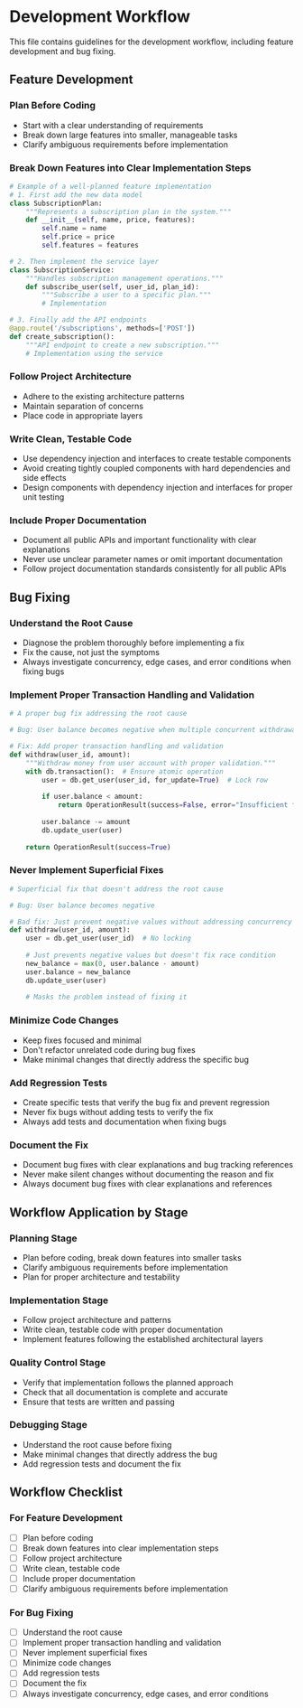 # Development Workflow

This file contains guidelines for the development workflow, including feature development and bug fixing.

## Feature Development

### Plan Before Coding
- Start with a clear understanding of requirements
- Break down large features into smaller, manageable tasks
- Clarify ambiguous requirements before implementation

### Break Down Features into Clear Implementation Steps
```python
# Example of a well-planned feature implementation
# 1. First add the new data model
class SubscriptionPlan:
    """Represents a subscription plan in the system."""
    def __init__(self, name, price, features):
        self.name = name
        self.price = price
        self.features = features

# 2. Then implement the service layer
class SubscriptionService:
    """Handles subscription management operations."""
    def subscribe_user(self, user_id, plan_id):
        """Subscribe a user to a specific plan."""
        # Implementation

# 3. Finally add the API endpoints
@app.route('/subscriptions', methods=['POST'])
def create_subscription():
    """API endpoint to create a new subscription."""
    # Implementation using the service
```

### Follow Project Architecture
- Adhere to the existing architecture patterns
- Maintain separation of concerns
- Place code in appropriate layers

### Write Clean, Testable Code
- Use dependency injection and interfaces to create testable components
- Avoid creating tightly coupled components with hard dependencies and side effects
- Design components with dependency injection and interfaces for proper unit testing

### Include Proper Documentation
- Document all public APIs and important functionality with clear explanations
- Never use unclear parameter names or omit important documentation
- Follow project documentation standards consistently for all public APIs

## Bug Fixing

### Understand the Root Cause
- Diagnose the problem thoroughly before implementing a fix
- Fix the cause, not just the symptoms
- Always investigate concurrency, edge cases, and error conditions when fixing bugs

### Implement Proper Transaction Handling and Validation
```python
# A proper bug fix addressing the root cause

# Bug: User balance becomes negative when multiple concurrent withdrawals occur

# Fix: Add proper transaction handling and validation
def withdraw(user_id, amount):
    """Withdraw money from user account with proper validation."""
    with db.transaction():  # Ensure atomic operation
        user = db.get_user(user_id, for_update=True)  # Lock row
        
        if user.balance < amount:
            return OperationResult(success=False, error="Insufficient funds")
            
        user.balance -= amount
        db.update_user(user)
        
    return OperationResult(success=True)
```

### Never Implement Superficial Fixes
```python
# Superficial fix that doesn't address the root cause

# Bug: User balance becomes negative

# Bad fix: Just prevent negative values without addressing concurrency
def withdraw(user_id, amount):
    user = db.get_user(user_id)  # No locking
    
    # Just prevents negative values but doesn't fix race condition
    new_balance = max(0, user.balance - amount)
    user.balance = new_balance
    db.update_user(user)
    
    # Masks the problem instead of fixing it
```

### Minimize Code Changes
- Keep fixes focused and minimal
- Don't refactor unrelated code during bug fixes
- Make minimal changes that directly address the specific bug

### Add Regression Tests
- Create specific tests that verify the bug fix and prevent regression
- Never fix bugs without adding tests to verify the fix
- Always add tests and documentation when fixing bugs

### Document the Fix
- Document bug fixes with clear explanations and bug tracking references
- Never make silent changes without documenting the reason and fix
- Always document bug fixes with clear explanations and references

## Workflow Application by Stage

### Planning Stage
- Plan before coding, break down features into smaller tasks
- Clarify ambiguous requirements before implementation
- Plan for proper architecture and testability

### Implementation Stage
- Follow project architecture and patterns
- Write clean, testable code with proper documentation
- Implement features following the established architectural layers

### Quality Control Stage
- Verify that implementation follows the planned approach
- Check that all documentation is complete and accurate
- Ensure that tests are written and passing

### Debugging Stage
- Understand the root cause before fixing
- Make minimal changes that directly address the bug
- Add regression tests and document the fix

## Workflow Checklist

### For Feature Development
- [ ] Plan before coding
- [ ] Break down features into clear implementation steps
- [ ] Follow project architecture
- [ ] Write clean, testable code
- [ ] Include proper documentation
- [ ] Clarify ambiguous requirements before implementation

### For Bug Fixing
- [ ] Understand the root cause
- [ ] Implement proper transaction handling and validation
- [ ] Never implement superficial fixes
- [ ] Minimize code changes
- [ ] Add regression tests
- [ ] Document the fix
- [ ] Always investigate concurrency, edge cases, and error conditions 